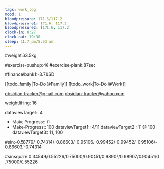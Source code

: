 ```yaml
---
tags: work_log
mood: 1
bloodpressure: 171.6/117.2
bloodpressure1: 171.6, 117.2
bloodpressure2: [171.6, 117.2]
clock-in: 8:27
clock-out: 19:38
sleep: 11:7 pm/5:53 am
---
```


#weight:63.5kg

#exercise-pushup:46
#exercise-plank:87sec





#finance/bank1:-3.7USD

[[todo_family|To-Do @Family]]
[[todo_work|To-Do @Work]]

obsidian-tracker@gmail.com
obsidian-tracker@yahoo.com

weightlifting: 16

dataviewTarget:: 4
- Make Progress:: 11
- Make-Progress:: 100
dataviewTarget1:: 4/11
dataviewTarget2:: 11 @ 100
dataviewTarget3:: 11, 100

#sin:-0.58779/-0.74314/-0.86603/-0.95106/-0.99452/-0.99452/-0.95106/-0.86603/-0.74314

#sinsquare:0.34549/0.55226/0.75000/0.90451/0.98907/0.98907/0.90451/0.75000/0.55226

